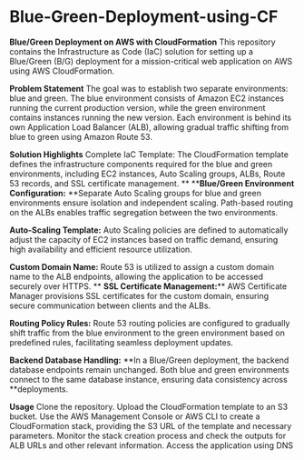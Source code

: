 # Blue-Green-Deployment-using-CF

**Blue/Green Deployment on AWS with CloudFormation**
This repository contains the Infrastructure as Code (IaC) solution for setting up a Blue/Green (B/G) deployment for a mission-critical web application on AWS using AWS CloudFormation.

**Problem Statement**
The goal was to establish two separate environments: blue and green. The blue environment consists of Amazon EC2 instances running the current production version, while the green environment contains instances running the new version. Each environment is behind its own Application Load Balancer (ALB), allowing gradual traffic shifting from blue to green using Amazon Route 53.

**Solution Highlights**
Complete IaC Template: The CloudFormation template defines the infrastructure components required for the blue and green environments, including EC2 instances, Auto Scaling groups, ALBs, Route 53 records, and SSL certificate management.
**
****Blue/Green Environment Configuration:** **Separate Auto Scaling groups for blue and green environments ensure isolation and independent scaling. Path-based routing on the ALBs enables traffic segregation between the two environments.

**Auto-Scaling Template:** Auto Scaling policies are defined to automatically adjust the capacity of EC2 instances based on traffic demand, ensuring high availability and efficient resource utilization.

**Custom Domain Name:** Route 53 is utilized to assign a custom domain name to the ALB endpoints, allowing the application to be accessed securely over HTTPS.
**
**SSL Certificate Management:**** AWS Certificate Manager provisions SSL certificates for the custom domain, ensuring secure communication between clients and the ALBs.

**Routing Policy Rules:** Route 53 routing policies are configured to gradually shift traffic from the blue environment to the green environment based on predefined rules, facilitating seamless deployment updates.

**Backend Database Handling:** **In a Blue/Green deployment, the backend database endpoints remain unchanged. Both blue and green environments connect to the same database instance, ensuring data consistency across **deployments.

**Usage**
Clone the repository.
Upload the CloudFormation template to an S3 bucket.
Use the AWS Management Console or AWS CLI to create a CloudFormation stack, providing the S3 URL of the template and necessary parameters.
Monitor the stack creation process and check the outputs for ALB URLs and other relevant information.
Access the application using DNS
